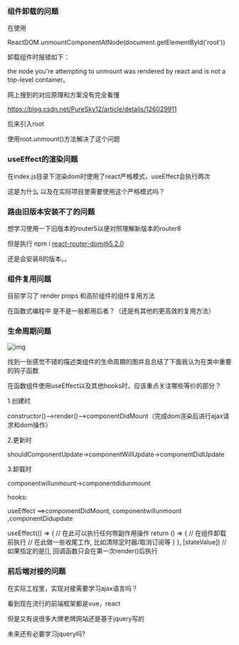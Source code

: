 ### 组件卸载的问题

在使用

ReactDOM.unmountComponentAtNode(document.getElementById('root'))

卸载组件时报错如下：

the node you're attempting to unmount was rendered by react and is not a top-level container。

网上搜到的对应原理和方案没有完全看懂

https://blog.csdn.net/PureSky12/article/details/126029911

后来引入root

使用root.unmount()方法解决了这个问题



### useEffect的渲染问题

在index.js目录下渲染dom时使用了react严格模式，useEffect会执行两次

这是为什么 以及在实际项目里需要使用这个严格模式吗？

### 路由旧版本安装不了的问题

想学习使用一下旧版本的router5以便对照理解新版本的router8

但是执行 npm i react-router-dom@5.2.0

还是会安装8的版本。。



### 组件复用问题

目前学习了 render props 和高阶组件的组件复用方法

在函数式编程中 是不是一般都用后者？（还是有其他的更高效的复用方法）



### 生命周期问题

![img](https://img-blog.csdnimg.cn/01f15ccef14447d58524767865f2360c.png?x-oss-process=image/watermark,type_d3F5LXplbmhlaQ,shadow_50,text_Q1NETiBA5pyI5b2xV0VC,size_20,color_FFFFFF,t_70,g_se,x_16)

找到一张感觉不错的描述类组件的生命周期的图并且总结了下面我认为在类中重要的钩子函数

在函数组件使用useEffect以及其他hooks时，应该重点关注哪些等价的部分？

1.创建时

constructor()-->render()-->componentDidMount（完成dom渲染后进行ajax请求和dom操作）

2.更新时

shouldComponentUpdate->componentWillUpdate->componentDidUpdate

3.卸载时

componentwillunmount->componentdidunmount



hooks:

useEffect ==>compomentDidMount, componentwillunmount ,componentDidupdate



  useEffect(() => { 
          // 在此可以执行任何带副作用操作
          return () => { // 在组件卸载前执行
            // 在此做一些收尾工作, 比如清除定时器/取消订阅等
          }
        }, [stateValue]) // 如果指定的是[], 回调函数只会在第一次render()后执行



### 前后端对接的问题

在实际工程里，实现对接需要学习ajax语言吗？

看到现在流行的前端框架都是vue，react

但是又有说很多大牌老牌网站还是基于jquery写的

未来还有必要学习jquery吗?











